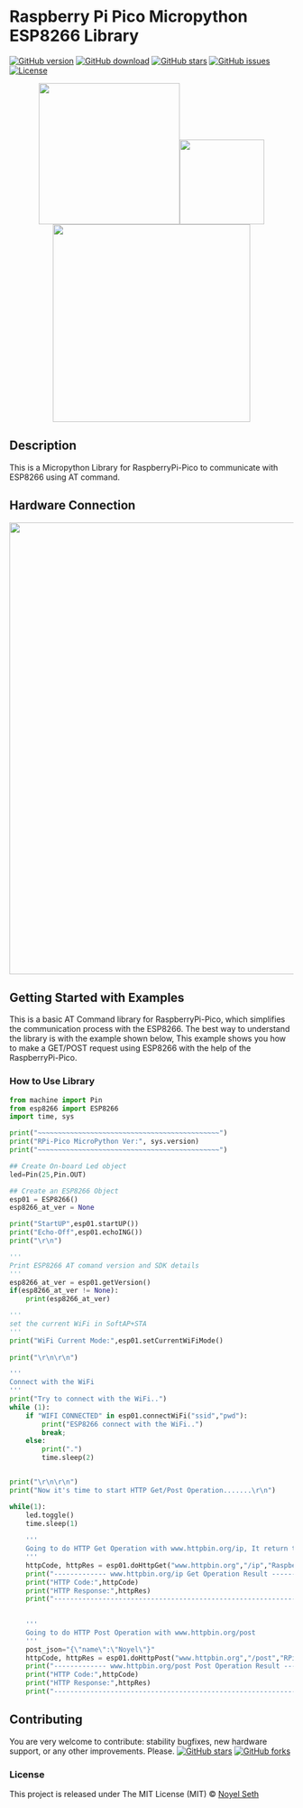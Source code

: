 # Raspberry Pi Pico Micropython ESP8266 Library
[![GitHub version](https://img.shields.io/github/release/noyelseth/rpi-pico-micropython-esp8266-lib.svg)](lib-release)
[![GitHub download](https://img.shields.io/github/downloads/noyelseth/rpi-pico-micropython-esp8266-lib/total.svg)](lib-release)
[![GitHub stars](https://img.shields.io/github/stars/noyelseth/rpi-pico-micropython-esp8266-lib.svg)](lib-stars)
[![GitHub issues](https://img.shields.io/github/issues/noyelseth/rpi-pico-micropython-esp8266-lib.svg)](lib-issues)
[![License](https://img.shields.io/badge/license-MIT-blue.svg)](lib-licence)

<p align="center">
<img src="https://user-images.githubusercontent.com/29272159/134866689-f3a34753-1583-441e-917b-6d599b8c0fc8.png" width="250"><img src="https://user-images.githubusercontent.com/29272159/134866581-f0d7cf42-9fc0-48bc-a859-7d74b070a3fd.png" width="150"><img src="https://user-images.githubusercontent.com/29272159/134868586-bd05f5e9-eaf2-4ac2-9688-7aca16165bf8.png" width="350">
</p>

## Description
This is a Micropython Library for RaspberryPi-Pico to communicate with ESP8266 using AT command.

## Hardware Connection
<p align="center">
<img src="https://user-images.githubusercontent.com/29272159/134862637-7109bc5b-ac92-4637-8ca6-b4d2fd6d9656.png" width="800">
</p>

## Getting Started with Examples
This is a basic AT Command library for RaspberryPi-Pico, which simplifies the communication process with the ESP8266. 
The best way to understand the library is with the example shown below, This example shows you how to make a GET/POST request using ESP8266 with the help of the RaspberryPi-Pico.

### How to Use Library
```python
from machine import Pin
from esp8266 import ESP8266
import time, sys

print("~~~~~~~~~~~~~~~~~~~~~~~~~~~~~~~~~~~~~~~~~~~~~")
print("RPi-Pico MicroPython Ver:", sys.version)
print("~~~~~~~~~~~~~~~~~~~~~~~~~~~~~~~~~~~~~~~~~~~~~")

## Create On-board Led object
led=Pin(25,Pin.OUT)

## Create an ESP8266 Object
esp01 = ESP8266()
esp8266_at_ver = None

print("StartUP",esp01.startUP())
print("Echo-Off",esp01.echoING())
print("\r\n")

'''
Print ESP8266 AT comand version and SDK details
'''
esp8266_at_ver = esp01.getVersion()
if(esp8266_at_ver != None):
    print(esp8266_at_ver)

'''
set the current WiFi in SoftAP+STA
'''
print("WiFi Current Mode:",esp01.setCurrentWiFiMode()
  
print("\r\n\r\n")

'''
Connect with the WiFi
'''
print("Try to connect with the WiFi..")
while (1):
    if "WIFI CONNECTED" in esp01.connectWiFi("ssid","pwd"):
        print("ESP8266 connect with the WiFi..")
        break;
    else:
        print(".")
        time.sleep(2)


print("\r\n\r\n")
print("Now it's time to start HTTP Get/Post Operation.......\r\n")

while(1):    
    led.toggle()
    time.sleep(1)
    
    '''
    Going to do HTTP Get Operation with www.httpbin.org/ip, It return the IP address of the connected device
    '''
    httpCode, httpRes = esp01.doHttpGet("www.httpbin.org","/ip","RaspberryPi-Pico", port=80)
    print("------------- www.httpbin.org/ip Get Operation Result -----------------------")
    print("HTTP Code:",httpCode)
    print("HTTP Response:",httpRes)
    print("-----------------------------------------------------------------------------\r\n\r\n")
    
    
    '''
    Going to do HTTP Post Operation with www.httpbin.org/post
    '''
    post_json="{\"name\":\"Noyel\"}"
    httpCode, httpRes = esp01.doHttpPost("www.httpbin.org","/post","RPi-Pico", "application/json",post_json,port=80)
    print("------------- www.httpbin.org/post Post Operation Result -----------------------")
    print("HTTP Code:",httpCode)
    print("HTTP Response:",httpRes)
    print("--------------------------------------------------------------------------------\r\n\r\n")
```




## Contributing
You are very welcome to contribute: stability bugfixes, new hardware support, or any other improvements. Please.
[![GitHub stars](https://img.shields.io/github/stars/noyelseth/rpi-pico-micropython-esp8266-lib.svg?style=social&label=Star)](lib-stars)
[![GitHub forks](https://img.shields.io/github/forks/noyelseth/rpi-pico-micropython-esp8266-lib.svg?style=social&label=Fork)](lib-network)


### License
This project is released under The MIT License (MIT) © [Noyel Seth](https://github.com/noyelseth)

 
